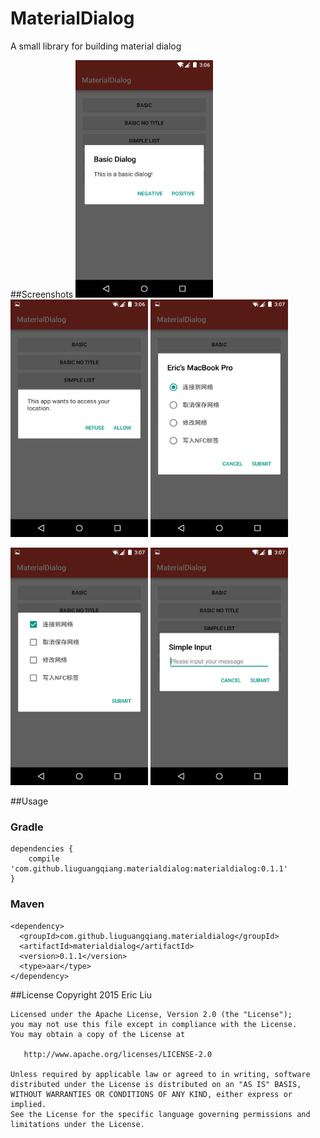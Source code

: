 # MaterialDialog
A small library for building material dialog

##Screenshots
<img src="arts/1.png" width="220" height="380" />
<img src="arts/2.png" width="220" height="380" />
<img src="arts/3.png" width="220" height="380" />

<img src="arts/4.png" width="220" height="380" />
<img src="arts/5.png" width="220" height="380" />

##Usage
### Gradle
```
dependencies {
    compile 'com.github.liuguangqiang.materialdialog:materialdialog:0.1.1'
}
```

### Maven
```
<dependency>
  <groupId>com.github.liuguangqiang.materialdialog</groupId>
  <artifactId>materialdialog</artifactId>
  <version>0.1.1</version>
  <type>aar</type>
</dependency>
```

##License
    Copyright 2015 Eric Liu

    Licensed under the Apache License, Version 2.0 (the "License");
    you may not use this file except in compliance with the License.
    You may obtain a copy of the License at

       http://www.apache.org/licenses/LICENSE-2.0

    Unless required by applicable law or agreed to in writing, software
    distributed under the License is distributed on an "AS IS" BASIS,
    WITHOUT WARRANTIES OR CONDITIONS OF ANY KIND, either express or implied.
    See the License for the specific language governing permissions and
    limitations under the License.